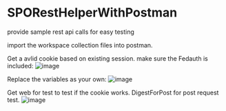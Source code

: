 # SPORestHelperWithPostman
provide sample rest api calls for easy testing

import the workspace collection files into postman.

Get a avlid cookie based on existing session. make sure the Fedauth is included:
![image](https://github.com/OS-Lee/SPORestHelperWithPostman/assets/40845109/bb1033b9-1edb-4df9-a504-a5a4ab8fd4e6)


Replace the variables as your own:
![image](https://github.com/OS-Lee/SPORestHelperWithPostman/assets/40845109/5e96ef61-9265-4dda-acf7-4ab0ec69b2bb)

Get web for test to test if the cookie works. DigestForPost for post request test.
![image](https://github.com/OS-Lee/SPORestHelperWithPostman/assets/40845109/456689c2-c17f-44be-959b-921457b690a2)


